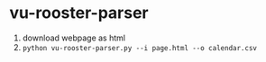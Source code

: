 # vu-rooster-parser
1. download webpage as html
2. ```python vu-rooster-parser.py --i page.html --o calendar.csv```
